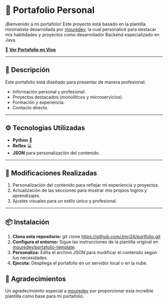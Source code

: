 # 🌟 Portafolio Personal

¡Bienvenido a mi portafolio! Este proyecto está basado en la plantilla minimalista desarrollada por [mouredev](https://github.com/mouredev), la cual personalicé para destacar mis habilidades y proyectos como desarrollador Backend especializado en Java.

🔗 **[Ver Portafolio en Vivo](https://portfolio-jeferson.reflex.run/)**

---

## 📝 Descripción

Este portafolio está diseñado para presentar de manera profesional:

- Información personal y profesional.
- Proyectos destacados (monolíticos y microservicios).
- Formación y experiencia.
- Contacto directo.

---

## ⚙️ Tecnologías Utilizadas

- **Python** 🐍  
- **Reflex** 💻  
- **JSON** para personalización del contenido.

---

## 🚀 Modificaciones Realizadas

1. Personalización del contenido para reflejar mi experiencia y proyectos.
2. Actualización de las secciones para mostrar mis propios logros y aprendizajes.
3. Ajustes visuales para un estilo único y profesional.

---

## 📦 Instalación

1. **Clona este repositorio:**
   git clone https://github.com/Jmrj24/portfolio.git
2. **Configura el entorno:** Sigue las instrucciones de la plantilla original en [mouredev/portafolio-template](https://github.com/mouredev/portafolio-template).
3. **Personaliza:** Edita el archivo JSON para modificar el contenido según tus necesidades.
4. **Ejecuta:** Despliega el portafolio en un servidor local o en la nube.

## 🙌 Agradecimientos
Un agradecimiento especial a [mouredev](https://github.com/mouredev) por proporcionar esta increíble plantilla como base para mi portafolio.